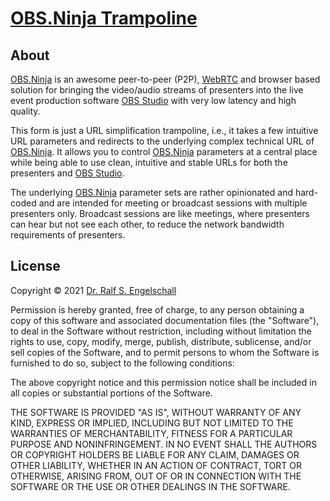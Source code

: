 
[OBS.Ninja Trampoline](https://rse.github.io/obs-ninja-trampoline/)
===================================================================

About
-----

[OBS.Ninja](https://obs.ninja) is an awesome peer-to-peer (P2P),
[WebRTC](https://webrtc.org/) and browser based solution for bringing
the video/audio streams of presenters into the live event production
software [OBS Studio](https://obsproject.com) with very low latency and
high quality.

This form is just a URL simplification trampoline, i.e., it takes a
few intuitive URL parameters and redirects to the underlying complex
technical URL of [OBS.Ninja](https://obs.ninja). It allows you to
control [OBS.Ninja](https://obs.ninja) parameters at a central place
while being able to use clean, intuitive and stable URLs for both the
presenters and [OBS Studio](https://obsproject.com).

The underlying [OBS.Ninja](https://obs.ninja) parameter sets are rather
opinionated and hard-coded and are intended for meeting or broadcast
sessions with multiple presenters only. Broadcast sessions are like
meetings, where presenters can hear but not see each other, to reduce
the network bandwidth requirements of presenters.

License
-------

Copyright &copy; 2021 [Dr. Ralf S. Engelschall](http://engelschall.com/)

Permission is hereby granted, free of charge, to any person obtaining
a copy of this software and associated documentation files (the
"Software"), to deal in the Software without restriction, including
without limitation the rights to use, copy, modify, merge, publish,
distribute, sublicense, and/or sell copies of the Software, and to
permit persons to whom the Software is furnished to do so, subject to
the following conditions:

The above copyright notice and this permission notice shall be included
in all copies or substantial portions of the Software.

THE SOFTWARE IS PROVIDED "AS IS", WITHOUT WARRANTY OF ANY KIND,
EXPRESS OR IMPLIED, INCLUDING BUT NOT LIMITED TO THE WARRANTIES OF
MERCHANTABILITY, FITNESS FOR A PARTICULAR PURPOSE AND NONINFRINGEMENT.
IN NO EVENT SHALL THE AUTHORS OR COPYRIGHT HOLDERS BE LIABLE FOR ANY
CLAIM, DAMAGES OR OTHER LIABILITY, WHETHER IN AN ACTION OF CONTRACT,
TORT OR OTHERWISE, ARISING FROM, OUT OF OR IN CONNECTION WITH THE
SOFTWARE OR THE USE OR OTHER DEALINGS IN THE SOFTWARE.

